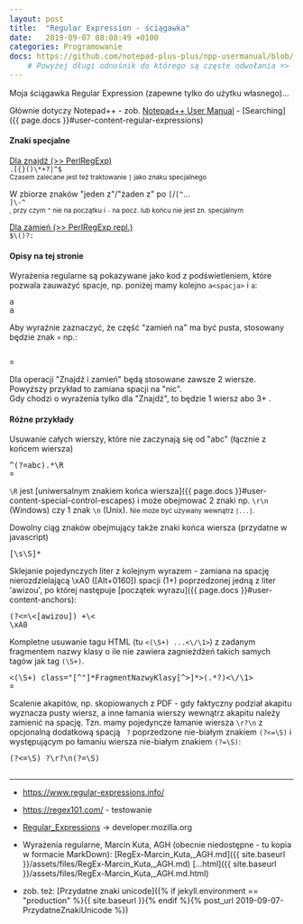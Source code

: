 ```yaml
---
layout: post
title:  "Regular Expression - ściągawka"
date:   2019-09-07 08:08:49 +0100
categories: Programowanie
docs: https://github.com/notepad-plus-plus/npp-usermanual/blob/master/content/docs/searching.md
    # Powyżej długi odnośnik do którego są częste odwołania => ` page.docs `
---
```


Moja ściągawka Regular Expression (zapewne tylko do użytku własnego)... 

Głównie dotyczy Notepad++ - zob. 
[Notepad++ User Manual](https://github.com/notepad-plus-plus/npp-usermanual) - 
[Searching]({{ page.docs }}#user-content-regular-expressions)

#### Znaki specjalne

[Dla znajdź (>> PerlRegExp)](https://www.boost.org/doc/libs/1_70_0/libs/regex/doc/html/boost_regex/syntax/perl_syntax.html)  
`.[{}()\*+?|^$`  
<small>Czasem zalecane jest też traktowanie `]` jako znaku specjalnego</small>  

W zbiorze znaków "jeden z"/"żaden z" po `[`/`[^`...  
`]\-^`  
<small>, przy czym `^` nie na początku  i `-` na pocz. lub końcu nie jest zn. specjalnym</small>  



[Dla zamień (>> PerlRegExp repl.)](https://www.boost.org/doc/libs/1_70_0/libs/regex/doc/html/boost_regex/format/boost_format_syntax.html)  
`$\()?:`


#### Opisy na tej stronie

Wyrażenia regularne są pokazywane jako kod z podświetleniem, które pozwala zauważyć spacje, np. poniżej mamy kolejno `a<spacja>` i `a`:
````regexp
a 
a
````

Aby wyraźnie zaznaczyć, że część "zamień na" ma być pusta, stosowany będzie znak `¤` np.:

````regexp
 
¤
````

Dla operacji "Znajdź i zamień" będą stosowane zawsze 2 wiersze. Powyższy przykład to zamiana spacji na "nic".  
Gdy chodzi o wyrażenia tylko dla "Znajdź", to będzie 1 wiersz abo 3+ .

#### Różne przykłady


Usuwanie całych wierszy, które nie zaczynają się od "abc" (łącznie z końcem wiersza)

````regexp
^(?=abc).*\R
¤
````

`\R` jest [uniwersalnym znakiem końca wiersza]({{ page.docs }}#user-content-special-control-escapes)
 i może obejmować 2 znaki np. `\r\n` (Windows) czy 1 znak `\n` (Unix). 
<small>Nie może być używany wewnątrz `[...]`.</small>

Dowolny ciąg znaków obejmujący także znaki końca wiersza (przydatne w javascript)
````regexp
[\s\S]*
````

Sklejanie pojedynczych liter z kolejnym wyrazem - zamiana na spację nierozdzielającą \xA0 ([Alt+0160]) spacji (1+) poprzedzonej jedną z liter 'awizou', po której następuje 
[początek wyrazu]({{ page.docs }}#user-content-anchors):

````regexp
(?<=\<[awizou]) +\<
\xA0
````

Kompletne usuwanie tagu HTML (tu `<(\S+) ...<\/\1>`) z zadanym fragmentem nazwy klasy o ile nie zawiera zagnieżdżeń takich samych tagów jak tag `(\S+)`.
````regexp
<(\S+) class="[^"]*FragmentNazwyKlasy[^>]*>(.*?)<\/\1>
¤
````

Scalenie akapitów, np. skopiowanych z PDF - gdy faktyczny podział  akapitu wyznacza pusty wiersz, a inne łamania wierszy wewnątrz akapitu należy zamienić na spację. Tzn. mamy pojedyncze łamanie wiersza `\r?\n` z opcjonalną dodatkową spacją ` ?` poprzedzone nie-białym znakiem `(?<=\S)` i występującym po łamaniu wiersza nie-białym znakiem `(?=\S)`:

````regexp
(?<=\S) ?\r?\n(?=\S)
 
````

------
* <https://www.regular-expressions.info/>
* <https://regex101.com/> - testowanie
* [Regular_Expressions](https://developer.mozilla.org/en-US/docs/Web/JavaScript/Guide/Regular_Expressions) -> developer.mozilla.org
* Wyrażenia regularne, Marcin Kuta, AGH (obecnie niedostępne - tu kopia w formacie MarkDown): [RegEx-Marcin_Kuta,_AGH.md]({{ site.baseurl }}/assets/files/RegEx-Marcin_Kuta,_AGH.md)
[...html]({{ site.baseurl }}/assets/files/RegEx-Marcin_Kuta,_AGH.md.html)




* zob. też: 
[Przydatne znaki unicode]({% if jekyll.environment == "production" %}{{ site.baseurl }}{% endif %}{% post_url 2019-09-07-PrzydatneZnakiUnicode %})


<style> pre > code {font-size: 95%;} 
code.language-regexp {background-color: Aqua;} </style>
